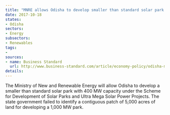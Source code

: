 ```yaml
---
title: "MNRE allows Odisha to develop smaller than standard solar park in the state"
date: 2017-10-18
states:
- Odisha
sectors:
- Energy
subsectors:
- Renewables
tags:
- 
sources:
- name: Business Standard
  url: http://www.business-standard.com/article/economy-policy/odisha-more-than-halves-solar-park-capacity-to-400-mw-on-land-constraints-117101000767_1.html
details:
---
```


The Ministry of New and Renewable Energy will allow Odisha to develop a smaller than standard solar park with 400 MW capacity under the Scheme for Development of Solar Parks and Ultra Mega Solar Power Projects. The state government failed to identify a contiguous patch of 5,000 acres of land for developing a 1,000 MW park. 
